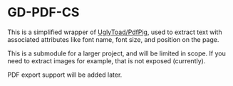 # GD-PDF-CS

This is a simplified wrapper of [UglyToad/PdfPig](https://github.com/UglyToad/PdfPig), used to extract text with associated attributes like font name, font size, and position on the page.


This is a submodule for a larger project, and will be limited in scope. If you need to extract images for example, that is not exposed (currently).

PDF export support will be added later.

